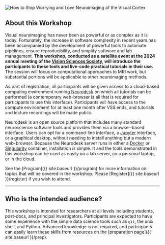 <div class="wrapper-masthead">
<div class="masthead clearfix">
<p><img src="images/header.webp" alt="How to Stop Worrying and Love Neuroimaging of the Visual Cortex" title="How to stop worrying..."/></p>
</div>
</div>

## About this Workshop

Visual neuroimaging has never been as powerful or as complex as it is
today. Fortunately, the increase in software complexity in recent years has been
accompanied by the development of powerful tools to automate pipelines, ensure
reproducibility, and simplify software and lab management. **This workshop,
conducted as a satellite event at the 2024 annual meeting of the [Vision
Sciences Society](https://www.visionsciences.org/), will introduce the
participants to these tools and live-code practical tutorials in their use.**
The session will focus on computational approaches to MRI work, but substantial
portions will be applicable to other neuroimaging methods.

As part of registration, all participants will be given access to a cloud-based
computing environment running [Neurodesk](https://www.neurodesk.org/) on which
all tutorials can be performed (a contemporary web-browser is all that is
required for participants to use this interface).  Participants will have access
to the compute environment for at least one month after VSS ends, and tutorials
and lecture recordings will be made public.

Neurodesk is an open source platform that includes many standard neuroscience
software tools and provides them via a browser-based interface. Users can opt for a
command-line interface, a [Jupyter](https://jupyter.org/) interface, or a graphical
desktop, without needing to install anything but a modern web-browser. Because
the Neurodesk server runs in either a [Docker](https://docker.org/) or
[Singularity](https://sylabs.io/singularity/) container, installation is
simple. It and the tools demonstrated in this workshop can be used as easily on
a lab server, on a personal laptop, or in the cloud.

See the [Program]({{ site.baseurl }}/program) for more information on topics
that will be covered in the workshop. Please [Register]({{ site.baseurl
}}/register) if you wish to attend.

---

## Who is the intended audience?

This workshop is intended for researchers at all levels including students,
post-docs, and principal investigators. Participants are expected to have some
experience with the simple data science tools such as `git`, the unix shell, and
Python. Advanced knowledge is not required, and participants can easily learn
these skills from resources on the [preparation page]({{ site.baseurl
}}/prep).


